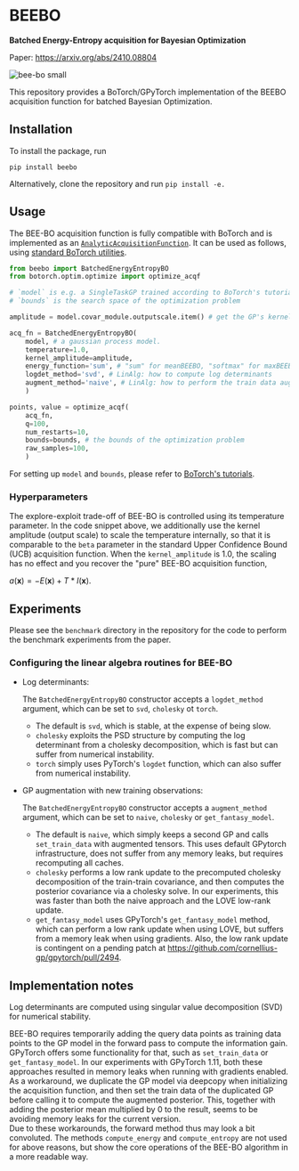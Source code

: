 # BEEBO
**Batched Energy-Entropy acquisition for Bayesian Optimization**

Paper: https://arxiv.org/abs/2410.08804  

![bee-bo small](https://github.com/fteufel/BEE-BO/assets/56223326/e7b9490c-cd65-4598-a55c-5023ced3ce33)



This repository provides a BoTorch/GPyTorch implementation of the BEEBO acquisition function for batched Bayesian Optimization.



## Installation

To install the package, run

```
pip install beebo
```

Alternatively, clone the repository and run `pip install -e.`

## Usage

The BEE-BO acquisition function is fully compatible with BoTorch and is implemented as an [`AnalyticAcquisitionFunction`](https://botorch.org/api/acquisition.html#analytic-acquisition-function-api). It can be used as follows, using [standard BoTorch utilities](https://botorch.org/docs/getting_started). 

```python
from beebo import BatchedEnergyEntropyBO
from botorch.optim.optimize import optimize_acqf

# `model` is e.g. a SingleTaskGP trained according to BoTorch's tutorials
# `bounds` is the search space of the optimization problem

amplitude = model.covar_module.outputscale.item() # get the GP's kernel amplitude

acq_fn = BatchedEnergyEntropyBO(
    model, # a gaussian process model.
    temperature=1.0, 
    kernel_amplitude=amplitude,
    energy_function='sum', # "sum" for meanBEEBO, "softmax" for maxBEEBO
    logdet_method='svd', # LinAlg: how to compute log determinants
    augment_method='naive', # LinAlg: how to perform the train data augmentation
    )

points, value = optimize_acqf(
    acq_fn, 
    q=100, 
    num_restarts=10, 
    bounds=bounds, # the bounds of the optimization problem
    raw_samples=100, 
    )
```
For setting up `model` and `bounds`, please refer to [BoTorch's tutorials](https://botorch.org/tutorials/).

### Hyperparameters

The explore-exploit trade-off of BEE-BO is controlled using its temperature parameter. In the code snippet above, we additionally use the kernel amplitude (output scale) to scale the temperature internally, so that it is comparable to the `beta` parameter in the standard Upper Confidence Bound (UCB) acquisition function. When the `kernel_amplitude` is 1.0, the scaling has no effect and you recover the "pure" BEE-BO acquisition function, 

$a(\mathbf{x})=-E(\mathbf{x})+T*I(\mathbf{x})$.


## Experiments

Please see the `benchmark` directory in the repository for the code to perform the benchmark experiments from the paper.



### Configuring the linear algebra routines for BEE-BO

- Log determinants:

   The `BatchedEnergyEntropyBO` constructor accepts a `logdet_method` argument, which can be set to `svd`, `cholesky` ot `torch`.   
   - The default is `svd`, which is stable, at the expense of being slow.  
   - `cholesky` exploits the PSD structure by computing the log determinant from a cholesky decomposition, which is fast but can suffer from numerical instability.  
   - `torch` simply uses PyTorch's `logdet` function, which can also suffer from numerical instability.

- GP augmentation with new training observations:

    The `BatchedEnergyEntropyBO` constructor accepts a `augment_method` argument, which can be set to `naive`, `cholesky` or `get_fantasy_model`.  
    - The default is `naive`, which simply keeps a second GP and calls `set_train_data` with augmented tensors. This uses default GPytorch infrastructure, does not suffer from any memory leaks, but requires recomputing all caches.  
    - `cholesky` performs a low rank update to the precomputed cholesky decomposition of the train-train covariance, and then computes the posterior covariance via a cholesky solve. In our experiments, this was faster than both the naive approach and the LOVE low-rank update.
    - `get_fantasy_model` uses GPyTorch's `get_fantasy_model` method, which can perform a low rank update when using LOVE, but suffers from a memory leak when using gradients. Also, the low rank update is contingent on a pending patch at https://github.com/cornellius-gp/gpytorch/pull/2494.


## Implementation notes

Log determinants are computed using singular value decomposition (SVD) for numerical stability.

BEE-BO requires temporarily adding the query data points as training data points to the GP model in the forward pass to compute the information gain. GPyTorch offers some functionality for that, such as `set_train_data` or `get_fantasy_model`. In our experiments with GPyTorch 1.11, both these approaches resulted in memory leaks when running with gradients enabled. As a workaround, we duplicate the GP model via deepcopy when initializing the acquisition function, and then set the train data of the duplicated GP before calling it to compute the augmented posterior. This, together with adding the posterior mean multiplied by 0 to the result, seems to be avoiding memory leaks for the current version.  
Due to these workarounds, the forward method thus may look a bit convoluted. The methods `compute_energy` and `compute_entropy` are not used for above reasons, but show the core operations of the BEE-BO algorithm in a more readable way.